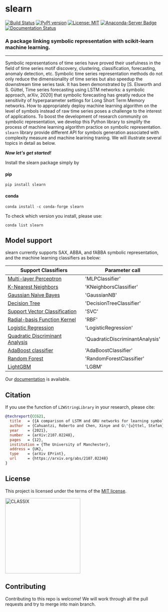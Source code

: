 # slearn


[![Build Status](https://app.travis-ci.com/nla-group/slearn.svg?token=SziD2n1qxpnRwysssUVq&branch=master)](https://app.travis-ci.com/github/nla-group/slearn)
[![PyPI version](https://badge.fury.io/py/slearn.svg)](https://badge.fury.io/py/slearn)
[![License: MIT](https://img.shields.io/badge/License-MIT-yellow.svg)](https://opensource.org/licenses/MIT)
[![Anaconda-Server Badge](https://anaconda.org/conda-forge/slearn/badges/version.svg)](https://anaconda.org/conda-forge/slearn)
[![Documentation Status](https://readthedocs.org/projects/slearn/badge/?version=latest)](https://slearn.readthedocs.io/en/latest/?badge=latest)


### A package linking symbolic representation with scikit-learn machine learning.

----------------------------------------------------------------------------

Symbolic representations of time series have proved their usefulness in the field of time series motif discovery, clustering, classification, forecasting, anomaly detection, etc.  Symbolic time series representation methods do not only reduce the dimensionality of time series but also speedup the downstream time series task. It has been demonstrated by [S. Elsworth and S. Güttel, Time series forecasting using LSTM networks: a symbolic approach, arXiv, 2020] that symbolic forecasting has greatly reduce the sensitivity of hyperparameter settings for Long Short Term Memory networks. How to appropriately deploy machine learning algorithm on the level of symbols instead of raw time series poses a challenge to the interest of applications. To boost the development of research community on symbolic representation, we develop this Python library to simplify the process of machine learning algorithm practice on symbolic representation.  ``slearn`` library provide different API for symbols generation associated with complexity measure and machine learining traning. We will illustrate several topics in detail as below. 

<strong><em> Now let's get started! </em></strong>

Install the slearn package simply by 
#### pip
```
pip install slearn
```

#### conda
```
conda install -c conda-forge slearn
```

To check which version you install, please use:
```
conda list slearn
```


## Model support


slearn currently supports SAX, ABBA, and fABBA symbolic representation, and the machine learning classifiers as below:

|  Support Classifiers | Parameter call |
|  ----  | ----  |
| [Multi-layer Perceptron](https://scikit-learn.org/stable/modules/neural_networks_supervised.html#multi-layer-perceptron)   |'MLPClassifier' |
| [K-Nearest Neighbors](https://scikit-learn.org/stable/modules/generated/sklearn.neighbors.KNeighborsClassifier.html#sklearn.neighbors.KNeighborsClassifier)  | 'KNeighborsClassifier' |
| [Gaussian Naive Bayes](https://scikit-learn.org/stable/modules/generated/sklearn.neighbors.KNeighborsClassifier.html#sklearn.neighbors.KNeighborsClassifier)   | 'GaussianNB'|
| [Decision Tree](https://scikit-learn.org/stable/modules/generated/sklearn.tree.DecisionTreeClassifier.html#sklearn.tree.DecisionTreeClassifier)  | 'DecisionTreeClassifier' |
| [Support Vector Classification](https://scikit-learn.org/stable/modules/generated/sklearn.svm.SVC.html) | 'SVC' |
| [Radial-basis Function Kernel](https://scikit-learn.org/stable/modules/generated/sklearn.gaussian_process.kernels.RBF.html) | 'RBF'|
| [Logistic Regression](https://scikit-learn.org/stable/modules/generated/sklearn.linear_model.LogisticRegression.html)  | 'LogisticRegression' |
| [Quadratic Discriminant Analysis](https://scikit-learn.org/stable/modules/generated/sklearn.discriminant_analysis.QuadraticDiscriminantAnalysis.html)  | 'QuadraticDiscriminantAnalysis' |
| [AdaBoost classifier](https://scikit-learn.org/stable/modules/generated/sklearn.ensemble.AdaBoostClassifier.html)  | 'AdaBoostClassifier' |
| [Random Forest](https://scikit-learn.org/stable/modules/generated/sklearn.ensemble.RandomForestClassifier.html#sklearn.ensemble.RandomForestClassifier)  | 'RandomForestClassifier' |
| [LightGBM](https://lightgbm.readthedocs.io/en/latest/) | 'LGBM' |

Our [documentation](https://slearn.readthedocs.io/en/latest/?badge=latest) is available.



## Citation

If you use the function of ``LZWStringLibrary`` in your research, please cite:
```bibtex
@techreport{CCG21,
  title   = {{A comparison of LSTM and GRU networks for learning symbolic sequences}},
  author  = {Cahuantzi, Roberto and Chen, Xinye and G\"{u}ttel, Stefan},
  year    = {2021},
  number  = {arXiv:2107.02248},
  pages   = {12},
  institution = {The University of Manchester},
  address = {UK},
  type    = {arXiv EPrint},
  url     = {https://arxiv.org/abs/2107.02248}
}
```



## License
This project is licensed under the terms of the [MIT license](https://github.com/nla-group/classix/blob/master/LICENSE).


<p align="left">
  <a>
    <img alt="CLASSIX" src="https://raw.githubusercontent.com/nla-group/classix/master/docs/_images/nla_group.png" width="240" />
  </a>
</p>



## Contributing
Contributing to this repo is welcome! We will work through all the pull requests and try to merge into main branch. 


